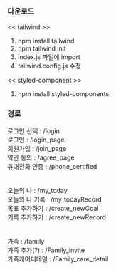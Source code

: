 ### 다운로드 
<< tailwind >>
1. npm install tailwind
2. npm tailwind init
3. index.js 파일에 import
4. tailwind.config.js 수정

<< styled-component >>
1. npm install styled-components

### 경로
로그인 선택 : /login <br/>
로그인 : /login_page <br/>
회원가입 : /join_page <br/>
약관 동의 : /agree_page <br/>
휴대전화 인증 : /phone_certified <br/>
<br/> <br/>
오늘의 나 : /my_today <br/>
오늘의 나 기록 : /my_todayRecord <br/>
목표 추가하기 : /create_newGoal <br/>
기록 추가하기 : /create_newRecord <br/>
<br/> <br/>
가족 : /family <br/>
가족 추가(?) : /Family_invite <br/>
가족케어디테일 : /Family_care_detail <br/>